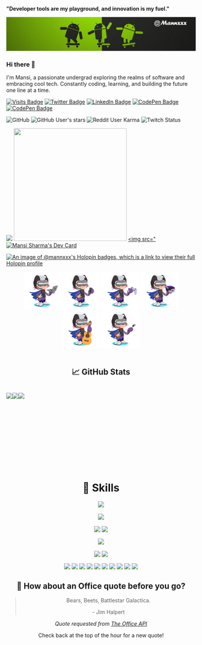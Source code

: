**"Developer tools are my playground, and innovation is my fuel."**

<!--[![background_logo (1)](./assets/background_logo (1).png)]-->
<img  src="https://github.com/Mannxxx/Mannxxx/blob/main/assets/background_logo%20(1).png?raw=true" alt="laptop" />

### Hi there 👋
I'm Mansi, a passionate undergrad exploring the realms of software and embracing cool tech. Constantly coding, learning, and building the future one line at a time. 

[![Visits Badge](https://badges.pufler.dev/visits/braydoncoyer/braydoncoyer)](https:braydoncoyer.dev)
[![Twitter Badge](https://img.shields.io/badge/Twitter-Profile-informational?style=flat&logo=twitter&logoColor=white&color=1CA2F1)](https://twitter.com/@MansiSh04166978)
[![LinkedIn Badge](https://img.shields.io/badge/LinkedIn-Profile-informational?style=flat&logo=linkedin&logoColor=white&color=0D76A8)](https://www.linkedin.com/in/mansi-sharma)
[![CodePen Badge](https://img.shields.io/badge/CodePen-Profile-informational?style=flat&logo=codepen&logoColor=white&color=black)](https://codepen.io/MANXXx/pen/wvyoPGL?editors=1111)
[![CodePen Badge](https://img.shields.io/badge/app.daily.dev-Profile-informational?style=flat&logo=app.daily.dev&logoColor=white&color=black)](https://app.daily.dev/Mannxxx)

![GitHub](https://img.shields.io/github/followers/Mannxxx?label=Follow%20Me%21%21&style=for-the-badge&logo=Github)
![GitHub User's stars](https://img.shields.io/github/stars/Mannxxx?style=for-the-badge&logo=Github)
![Reddit User Karma](https://img.shields.io/reddit/user-karma/combined/BeastNight_TV?style=for-the-badge&logo=Reddit)
![Twitch Status](https://img.shields.io/twitch/status/Mannxxx?style=for-the-badge&logo=Twitch)


<!-- ![graphical user interface, application](https://img.shields.io/badge/GitHub-181717.svg?style=for-the-badge&logo=GitHub&logoColor=white) -->

<img src="https://myoctocat.com/assets/images/base-octocat.svg" width="200"/> <img src="https://github.com/Mannxxx/Mannxxx/assets/107349957/f0d55f29-4801-4c3b-b7c3-cf29409280c0" height="300" width="300"/> <a href="https://app.daily.dev/Mannxxx"><img src="<a href="https://app.daily.dev/Mannxxx"><img src="https://api.daily.dev/devcards/a7c3642e9c4740d4a8b7b7c9213b4cfb.png?r=6yv" width="400" alt="Mansi Sharma's Dev Card"/></a>
<!-- ![Screenshot of a comment on a GitHub issue showing an image, added in the Markdown, of an Octocat smiling and raising a tentacle.](https://myoctocat.com/assets/images/base-octocat.svg)
![hackoberfest1](https://github.com/Mannxxx/Mannxxx/assets/107349957/f0d55f29-4801-4c3b-b7c3-cf29409280c0)-->

<!--
**Mannxxx/Mannxxx** is a ✨ _special_ ✨ repository because its `README.md` (this file) appears on your GitHub profile.

Here are some ideas to get you started:

- 🔭 I’m currently working on ...
- 🌱 I’m currently learning ...
- 👯 I’m looking to collaborate on ...
- 🤔 I’m looking for help with ...
- 💬 Ask me about ...
- 📫 How to reach me: ...
- 😄 Pronouns: ...
- ⚡ Fun fact: ...
  -->




[![An image of @mannxxx's Holopin badges, which is a link to view their full Holopin profile](https://holopin.me/xxjonakadiptaxx)](https://holopin.io/@xxjonakadiptaxx)

<!-- <a href="https://app.daily.dev/Mannxxx"><img src="https://api.daily.dev/devcards/a7c3642e9c4740d4a8b7b7c9213b4cfb.png?r=63n" width="200" alt="Mansi Sharma's Dev Card"/></a> -->

</div>

<div align="center"> 
<img height="100" width="100" src="https://github.com/Jonak-Adipta-Kalita/Jonak-Adipta-Kalita/blob/main/images/octocat/laptop.png?raw=true" alt="laptop" />
<img height="100" width="100" src="https://github.com/Jonak-Adipta-Kalita/Jonak-Adipta-Kalita/blob/main/images/octocat/mobile.png?raw=true" alt="mobile" />
<img height="100" width="100" src="https://github.com/Jonak-Adipta-Kalita/Jonak-Adipta-Kalita/blob/main/images/octocat/gaming.png?raw=true" alt="gaming" />
<img height="100" width="100" src="https://github.com/Jonak-Adipta-Kalita/Jonak-Adipta-Kalita/blob/main/images/octocat/books.png?raw=true" alt="books" />
<img height="100" width="100" src="https://github.com/Jonak-Adipta-Kalita/Jonak-Adipta-Kalita/blob/main/images/octocat/guitar.png?raw=true" alt="guitar" />
<img height="100" width="100" src="https://github.com/Jonak-Adipta-Kalita/Jonak-Adipta-Kalita/blob/main/images/octocat/painting.png?raw=true" alt="painting" />
<br>
<br>

## &#x1f4c8; GitHub Stats

<br>
<div align='center'>
	<div style="display: flex;">
		<img height="180em" src="https://github-readme-stats.vercel.app/api?username=Mannxxx&show_icons=true&hide_border=true&theme=cobalt&count_private=true" />
		<img height="180em" src="https://github-readme-stats.vercel.app/api/top-langs/?username=Mannxxx&layout=compact&theme=cobalt&show_icons=true&hide_border=true&langs_count=6" />
		<img height="180em" src="http://github-readme-streak-stats.herokuapp.com?user=Mannxxx&theme=cobalt&hide_border=true" />
	</div>
</div>


<br>

# 💼 Skills

![](https://img.shields.io/badge/Code-Angular-informational?style=flat&logo=angular&logoColor=white&color=4AB197)
<!-- ![](https://img.shields.io/badge/Code-Ionic-informational?style=flat&logo=ionic&logoColor=white&color=4AB197) -->
![](https://img.shields.io/badge/Code-React-informational?style=flat&logo=react&logoColor=white&color=4AB197) 
<!-- ![](https://img.shields.io/badge/Code-Redux-informational?style=flat&logo=Redux&logoColor=white&color=4AB197) -->
<!-- ![](https://img.shields.io/badge/Code-Gatsby-informational?style=flat&logo=gatsby&logoColor=white&color=4AB197) -->
![](https://img.shields.io/badge/Code-JavaScript-informational?style=flat&logo=JavaScript&logoColor=white&color=4AB197)
![](https://img.shields.io/badge/Code-TypeScript-informational?style=flat&logo=TypeScript&logoColor=white&color=4AB197)
<!-- ![](https://img.shields.io/badge/Code-GreenSock-informational?style=flat&logo=GreenSock&logoColor=white&color=4AB197) -->
![](https://img.shields.io/badge/Code-Java-informational?style=flat&logo=Java&logoColor=white&color=4AB197)
<!-- ![](https://img.shields.io/badge/Code-SpringBoot-informational?style=flat&logo=Spring&logoColor=white&color=4AB197) -->
![](https://img.shields.io/badge/Code-CSharp-informational?style=flat&logo=c-sharp&logoColor=white&color=4AB197)
![](https://img.shields.io/badge/Code-.NET-informational?style=flat&logo=.net&logoColor=white&color=4AB197)
<!-- ![](https://img.shields.io/badge/Code-SwiftUI-informational?style=flat&logo=swift&logoColor=white&color=4AB197) -->
![](https://img.shields.io/badge/Code-MongoDB-informational?style=flat&logo=MongoDB&logoColor=white&color=4AB197)
![](https://img.shields.io/badge/Code-MySQL-informational?style=flat&logo=MySQL&logoColor=white&color=4AB197)
![](https://img.shields.io/badge/Style-CSS-informational?style=flat&logo=css3&logoColor=white&color=4AB197)
![](https://img.shields.io/badge/Tools-Docker-informational?style=flat&logo=docker&logoColor=white&color=4AB197)
![](https://img.shields.io/badge/Tools-Photoshop-informational?style=flat&logo=Adobe-Photoshop&logoColor=white&color=4AB197)
![](https://img.shields.io/badge/Tools-Illustrator-informational?style=flat&logo=Adobe-Illustrator&logoColor=white&color=4AB197)
![](https://img.shields.io/badge/Tools-AdobeXD-informational?style=flat&logo=Adobe-XD&logoColor=white&color=4AB197)
![](https://img.shields.io/badge/Tools-GitHub-informational?style=flat&logo=GitHub&logoColor=white&color=4AB197)
![](https://img.shields.io/badge/Tools-GitLab-informational?style=flat&logo=GitLab&logoColor=white&color=4AB197)
![](https://img.shields.io/badge/Tools-Bitbucket-informational?style=flat&logo=Bitbucket&logoColor=white&color=4AB197)
<br>

## 📣 How about an Office quote before you go?

> Bears, Beets, Battlestar Galactica.
>
> <p>- Jim Halpert</p>

_Quote requested from [The Office API](https://www.officeapi.dev/)_

Check back at the top of the hour for a new quote!

<br>
<!-- ## Here is a random joke that'll make you laugh!           ## Here is a random quote for you!

![Jokes Card](https://readme-jokes.vercel.app/api)        ![Quote](https://quotes-github-readme.vercel.app/api?type=quote)
![Weather](https://img.shields.io/badge/Weather-Delhi-blue?style=flat&logo=appveyor) --

> ### Want to know how I made this README?
>
> Check out the [tutorial](https://braydoncoyer.dev/blog/creating-a-killer-github-profile-readme-part-1/)!
>
<detailssummary><b>PC Specs</b></summary>
	<br/>
	<ul>
		<li><b>PC: </b>Laptop</li>
		<li><b>OS: </b>Windows 11, version 22H2</li>
		<li><b>Processor: </b>AMD Ryzen 5 5600H with Radeon Graphics 3.30 GHz</li>
		<li><b>RAM: </b>8.00 GB</li>
	</ul>
</details>



<!-- ![Chuck Norris Joke](https://api.chucknorris.io/jokes/random) -->
<!-- ![Trivia](https://opentdb.com/api.php?amount=1&category=9&difficulty=easy&type=multiple) -->
